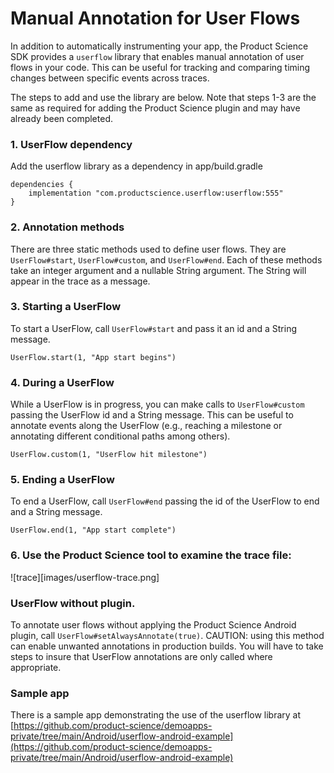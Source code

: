 # Manual Annotation for User Flows

In addition to automatically instrumenting your app, the Product Science SDK provides a `userflow` library that enables manual annotation of user flows in your code. This can be useful for tracking and comparing timing changes between specific events across traces.

The steps to add and use the library are below. Note that steps 1-3 are the same as required for adding the Product Science plugin and may have already been completed.

### 1. UserFlow dependency
 Add the userflow library as a dependency in app/build.gradle

    dependencies {
        implementation "com.productscience.userflow:userflow:555"
    }


### 2. Annotation methods
There are three static methods used to define user flows. They are `UserFlow#start`, `UserFlow#custom`, and `UserFlow#end`. Each of these methods take an integer argument and a nullable String argument. The String will appear in the trace as a message.

### 3. Starting a UserFlow
To start a UserFlow, call `UserFlow#start` and pass it an id and a String message.

    UserFlow.start(1, "App start begins")
    
### 4. During a UserFlow
While a UserFlow is in progress, you can make calls to `UserFlow#custom` passing the UserFlow id and a String message. This can be useful to annotate events along the UserFlow (e.g., reaching a milestone or annotating different conditional paths among others).

    UserFlow.custom(1, "UserFlow hit milestone")
    
### 5. Ending a UserFlow
To end a UserFlow, call `UserFlow#end` passing the id of the UserFlow to end and a String message.

    UserFlow.end(1, "App start complete")
    
### 6. Use the Product Science tool to examine the trace file:
![trace][images/userflow-trace.png]

### UserFlow without plugin.
To annotate user flows without applying the Product Science Android plugin, call `UserFlow#setAlwaysAnnotate(true)`. CAUTION: using this method can enable unwanted annotations in production builds. You will have to take steps to insure that UserFlow annotations are only called where appropriate. 

### Sample app
There is a sample app demonstrating the use of the userflow library at [https://github.com/product-science/demoapps-private/tree/main/Android/userflow-android-example](https://github.com/product-science/demoapps-private/tree/main/Android/userflow-android-example)
